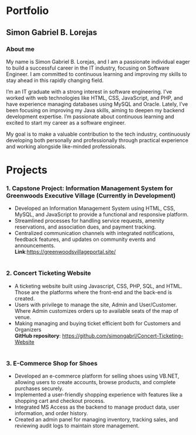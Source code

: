 # Portfolio
## Simon Gabriel B. Lorejas
### About me

My name is Simon Gabriel B. Lorejas, and I am a passionate individual eager to build a successful career in the IT industry, focusing on Software Engineer. I am committed to continuous learning and improving my skills to stay ahead in this rapidly changing field.

I’m an IT graduate with a strong interest in software engineering. I’ve worked with web technologies like HTML, CSS, JavaScript, and PHP, and have experience managing databases using MySQL and Oracle. Lately, I’ve been focusing on improving my Java skills, aiming to deepen my backend development expertise. I’m passionate about continuous learning and excited to start my career as a software engineer.

My goal is to make a valuable contribution to the tech industry, continuously developing both personally and professionally through practical experience and working alongside like-minded professionals.

# Projects
### 1. Capstone Project: Information Management System for Greenwoods Executive Village (Currently in Development)
- Developed an Information Management System using HTML, CSS, MySQL, and JavaScript to provide a functional and responsive platform.
- Streamlined processes for handling service requests, amenity reservations, and association dues, and payment tracking.
- Centralized communication channels with integrated notifications, feedback features, and updates on community events and announcements. <br />**Link**:https://greenwoodsvillageportal.site/
<br /><br />
### 2. Concert Ticketing Website
-	A ticketing website built using Javascript, CSS, PHP, SQL, and HTML. Those are the platforms where the front-end and the back-end is created.
-	Users with privilege to manage the site, Admin and User/Customer. Where Admin customizes orders up to available seats of the map of venue.
-	Making managing and buying ticket efficient both for Customers and Organizers<br />**GitHub repository**: https://github.com/simongabrl/Concert-Ticketing-Website
<br /><br />

### 3. E-Commerce Shop for Shoes
- Developed an e-commerce platform for selling shoes using VB.NET, allowing users to create accounts, browse products, and complete purchases securely.
- Implemented a user-friendly shopping experience with features like a shopping cart and checkout process.
- Integrated MS Access as the backend to manage product data, user information, and order history.
- Created an admin panel for managing inventory, tracking sales, and reviewing audit logs to maintain store management.
